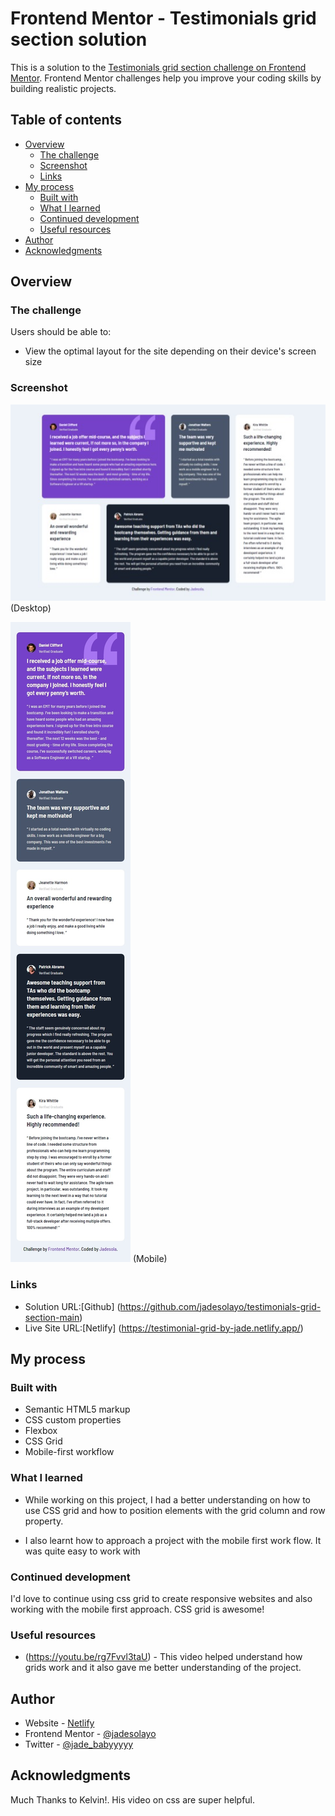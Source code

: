 # Frontend Mentor - Testimonials grid section solution

This is a solution to the [Testimonials grid section challenge on Frontend Mentor](https://www.frontendmentor.io/challenges/testimonials-grid-section-Nnw6J7Un7). Frontend Mentor challenges help you improve your coding skills by building realistic projects.

## Table of contents

- [Overview](#overview)
  - [The challenge](#the-challenge)
  - [Screenshot](#screenshot)
  - [Links](#links)
- [My process](#my-process)
  - [Built with](#built-with)
  - [What I learned](#what-i-learned)
  - [Continued development](#continued-development)
  - [Useful resources](#useful-resources)
- [Author](#author)
- [Acknowledgments](#acknowledgments)

## Overview

### The challenge

Users should be able to:

- View the optimal layout for the site depending on their device's screen size

### Screenshot

![](./screenshots/Web%20capture_13-8-2022_163243_127.0.0.1.jpeg)
(Desktop)

![](./screenshots/Web%20capture_13-8-2022_163315_127.0.0.1.jpeg)
(Mobile)

### Links

- Solution URL:[Github] (https://github.com/jadesolayo/testimonials-grid-section-main)
- Live Site URL:[Netlify] (https://testimonial-grid-by-jade.netlify.app/)

## My process

### Built with

- Semantic HTML5 markup
- CSS custom properties
- Flexbox
- CSS Grid
- Mobile-first workflow


### What I learned

- While working on this project, I had a better understanding on how to use  CSS grid and how to position elements with the grid column and row property.

- I also learnt how to approach a project with the mobile first work flow. It was quite easy to work with


### Continued development

I'd love to continue using css grid to create responsive websites and also working with the mobile first approach. CSS grid is awesome!

### Useful resources

- (https://youtu.be/rg7Fvvl3taU) - This video helped understand how grids work and it also gave me better understanding of the project.



## Author

- Website - [Netlify](https://testimonial-grid-by-jade.netlify.app/)
- Frontend Mentor - [@jadesolayo](https://www.frontendmentor.io/profile/jadesolayo)
- Twitter - [@jade_babyyyyy](https://www.twitter.com/jade_babyyyyy)


## Acknowledgments

Much Thanks to Kelvin!. His video on css are super helpful.

